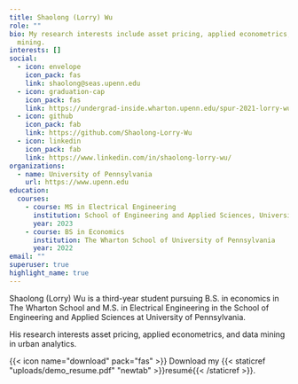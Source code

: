 ```yaml
---
title: Shaolong (Lorry) Wu
role: ""
bio: My research interests include asset pricing, applied econometrics, and data
  mining.
interests: []
social:
  - icon: envelope
    icon_pack: fas
    link: shaolong@seas.upenn.edu
  - icon: graduation-cap
    icon_pack: fas
    link: https://undergrad-inside.wharton.upenn.edu/spur-2021-lorry-wu/
  - icon: github
    icon_pack: fab
    link: https://github.com/Shaolong-Lorry-Wu
  - icon: linkedin
    icon_pack: fab
    link: https://www.linkedin.com/in/shaolong-lorry-wu/
organizations:
  - name: University of Pennsylvania
    url: https://www.upenn.edu
education:
  courses:
    - course: MS in Electrical Engineering
      institution: School of Engineering and Applied Sciences, University of Pennsylvania
      year: 2023
    - course: BS in Economics
      institution: The Wharton School of University of Pennsylvania
      year: 2022
email: ""
superuser: true
highlight_name: true
---
```

Shaolong (Lorry) Wu is a third-year student pursuing B.S. in economics in The Wharton School and M.S. in Electrical Engineering in the School of Engineering and Applied Sciences at University of Pennsylvania.

His research interests asset pricing, applied econometrics, and data mining in urban analytics.

{{< icon name="download" pack="fas" >}} Download my {{< staticref "uploads/demo_resume.pdf" "newtab" >}}resumé{{< /staticref >}}.